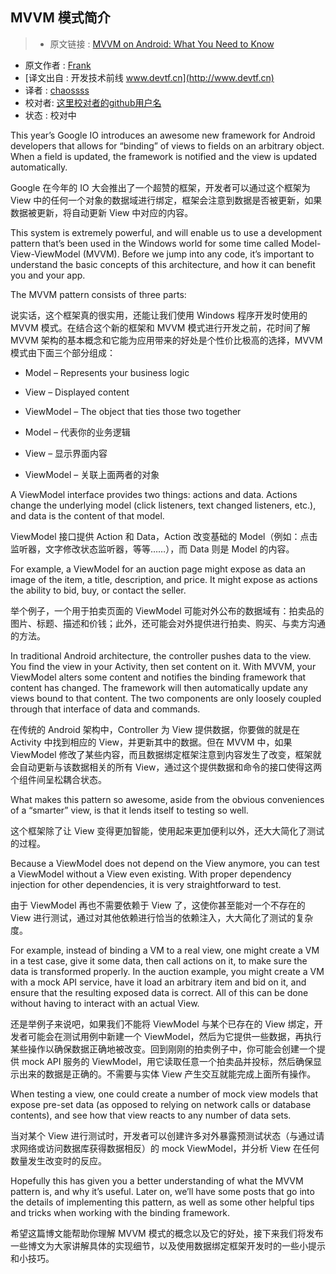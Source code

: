 MVVM 模式简介
---

> * 原文链接 : [MVVM on Android: What You Need to Know](http://www.willowtreeapps.com/blog/mvvm-on-android-what-you-need-to-know/)
* 原文作者 : [Frank](http://www.willowtreeapps.com/)
* [译文出自 :  开发技术前线 www.devtf.cn](http://www.devtf.cn)
* 译者 : [chaossss](https://github.com/chaossss) 
* 校对者: [这里校对者的github用户名](github链接)  
* 状态 :  校对中

This year’s Google IO introduces an awesome new framework for Android developers that allows for “binding” of views to fields on an arbitrary object. When a field is updated, the framework is notified and the view is updated automatically.

Google 在今年的 IO 大会推出了一个超赞的框架，开发者可以通过这个框架为 View 中的任何一个对象的数据域进行绑定，框架会注意到数据是否被更新，如果数据被更新，将自动更新 View 中对应的内容。

This system is extremely powerful, and will enable us to use a development pattern that’s been used in the Windows world for some time called Model-View-ViewModel (MVVM). Before we jump into any code, it’s important to understand the basic concepts of this architecture, and how it can benefit you and your app.

The MVVM pattern consists of three parts:

说实话，这个框架真的很实用，还能让我们使用 Windows 程序开发时使用的 MVVM 模式。在结合这个新的框架和 MVVM 模式进行开发之前，花时间了解 MVVM 架构的基本概念和它能为应用带来的好处是个性价比极高的选择，MVVM 模式由下面三个部分组成：

- Model – Represents your business logic
- View – Displayed content
- ViewModel – The object that ties those two together

- Model – 代表你的业务逻辑 
- View – 显示界面内容
- ViewModel – 关联上面两者的对象

A ViewModel interface provides two things: actions and data. Actions change the underlying model (click listeners, text changed listeners, etc.), and data is the content of that model.

ViewModel 接口提供 Action 和 Data，Action 改变基础的 Model（例如：点击监听器，文字修改状态监听器，等等……），而 Data 则是 Model 的内容。

For example, a ViewModel for an auction page might expose as data an image of the item, a title, description, and price. It might expose as actions the ability to bid, buy, or contact the seller.

举个例子，一个用于拍卖页面的 ViewModel 可能对外公布的数据域有：拍卖品的图片、标题、描述和价钱；此外，还可能会对外提供进行拍卖、购买、与卖方沟通的方法。

In traditional Android architecture, the controller pushes data to the view. You find the view in your Activity, then set content on it. With MVVM, your ViewModel alters some content and notifies the binding framework that content has changed. The framework will then automatically update any views bound to that content. The two components are only loosely coupled through that interface of data and commands.

在传统的 Android 架构中，Controller 为 View 提供数据，你要做的就是在 Activity 中找到相应的 View，并更新其中的数据。但在 MVVM 中，如果 ViewModel 修改了某些内容，而且数据绑定框架注意到内容发生了改变，框架就会自动更新与该数据相关的所有 View，通过这个提供数据和命令的接口使得这两个组件间呈松耦合状态。

What makes this pattern so awesome, aside from the obvious conveniences of a “smarter” view, is that it lends itself to testing so well.

这个框架除了让 View 变得更加智能，使用起来更加便利以外，还大大简化了测试的过程。

Because a ViewModel does not depend on the View anymore, you can test a ViewModel without a View even existing. With proper dependency injection for other dependencies, it is very straightforward to test.

由于 ViewModel 再也不需要依赖于 View 了，这使你甚至能对一个不存在的 View 进行测试，通过对其他依赖进行恰当的依赖注入，大大简化了测试的复杂度。

For example, instead of binding a VM to a real view, one might create a VM in a test case, give it some data, then call actions on it, to make sure the data is transformed properly. In the auction example, you might create a VM with a mock API service, have it load an arbitrary item and bid on it, and ensure that the resulting exposed data is correct. All of this can be done without having to interact with an actual View.

还是举例子来说吧，如果我们不能将 ViewModel 与某个已存在的 View 绑定，开发者可能会在测试用例中新建一个 ViewModel，然后为它提供一些数据，再执行某些操作以确保数据正确地被改变。回到刚刚的拍卖例子中，你可能会创建一个提供 mock API 服务的 ViewModel，用它读取任意一个拍卖品并投标，然后确保显示出来的数据是正确的。不需要与实体 View 产生交互就能完成上面所有操作。

When testing a view, one could create a number of mock view models that expose pre-set data (as opposed to relying on network calls or database contents), and see how that view reacts to any number of data sets.

当对某个 View 进行测试时，开发者可以创建许多对外暴露预测试状态（与通过请求网络或访问数据库获得数据相反）的 mock ViewModel，并分析 View 在任何数量发生改变时的反应。

Hopefully this has given you a better understanding of what the MVVM pattern is, and why it’s useful. Later on, we’ll have some posts that go into the details of implementing this pattern, as well as some other helpful tips and tricks when working with the binding framework.

希望这篇博文能帮助你理解 MVVM 模式的概念以及它的好处，接下来我们将发布一些博文为大家讲解具体的实现细节，以及使用数据绑定框架开发时的一些小提示和小技巧。